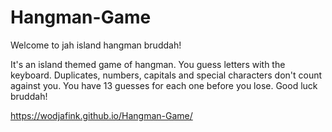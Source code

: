 # Hangman-Game

Welcome to jah island hangman bruddah!

It's an island themed game of hangman.  You guess letters with the keyboard.  Duplicates, numbers, capitals and special characters don't count against you.  You have 13 guesses for each one before you lose.  Good luck bruddah!

https://wodjafink.github.io/Hangman-Game/
